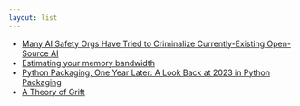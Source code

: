 ```yaml
---
layout: list
---
```


 - [Many AI Safety Orgs Have Tried to Criminalize Currently-Existing Open-Source AI](https://1a3orn.com/sub/machine-learning-bans.html)
 - [Estimating your memory bandwidth](https://lemire.me/blog/2024/01/13/estimating-your-memory-bandwidth/)
 - [Python Packaging, One Year Later: A Look Back at 2023 in Python Packaging](https://chriswarrick.com/blog/2024/01/15/python-packaging-one-year-later/)
 - [A Theory of Grift](https://www.thediff.co/archive/a-theory-of-grift/)
